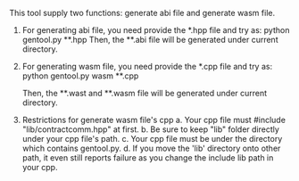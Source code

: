 This tool supply two functions: generate abi file and generate wasm file.

1. For generating abi file, you need provide the *.hpp file and try as:
	python gentool.py **.hpp
   Then, the **.abi file will be generated under current directory.

2. For generating wasm file, you need provide the *.cpp file and try as:
	python gentool.py wasm **.cpp

   Then, the **.wast and **.wasm file will be generated under current directory.

3. Restrictions for generate wasm file's cpp
        a. Your cpp file must #include "lib/contractcomm.hpp" at first.
	b. Be sure to keep "lib" folder directly under your cpp file's path.
	c. Your cpp file must be under the directory which contains gentool.py.
	d. If you move the 'lib' directory onto other path, it even still reports failure as you change the include lib path in your cpp.
